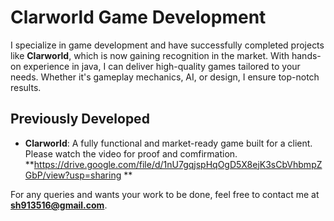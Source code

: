 # Clarworld Game Development

I specialize in game development and have successfully completed projects like **Clarworld**, which is now gaining recognition in the market. With hands-on experience in java, I can deliver high-quality games tailored to your needs. Whether it's gameplay mechanics, AI, or design, I ensure top-notch results.

## Previously Developed
- **Clarworld**: A fully functional and market-ready game built for a client. Please watch the video for proof and comfirmation.
  **https://drive.google.com/file/d/1nU7gqjspHqOgD5X8ejK3sCbVhbmpZGbP/view?usp=sharing **

For any queries and wants your work to be done, feel free to contact me at **sh913516@gmail.com**.
